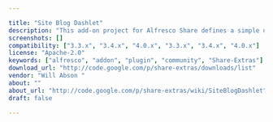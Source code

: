 ```yaml
---

title: "Site Blog Dashlet"
description: "This add-on project for Alfresco Share defines a simple dashlet to display the last ten blog posts from the current site. Owner Will Abson ‌ Versions Community 3.3.x Community 3.4.x Community 4.0.x Enterprise 3.3.x Enterprise 3.4.x Enterprise 4.0.x License Type Apache Project Page Google Code Archive - Long-term storage for Google Code Project Hosting. Download Page http://code.google.com/p/share-extras/downloads/list Tags Share-Extras Component Type Share Dashlet Extension Points Share Site Dashlet Installation JAR Products Share Web Client"
screenshots: []
compatibility: ["3.3.x", "3.4.x", "4.0.x", "3.3.x", "3.4.x", "4.0.x"]
license: "Apache-2.0"
keywords: ["alfresco", "addon", "plugin", "community", "Share-Extras"]
download_url: "http://code.google.com/p/share-extras/downloads/list"
vendor: "Will Abson ‌"
about: ""
about_url: "http://code.google.com/p/share-extras/wiki/SiteBlogDashlet"
draft: false

---
```

